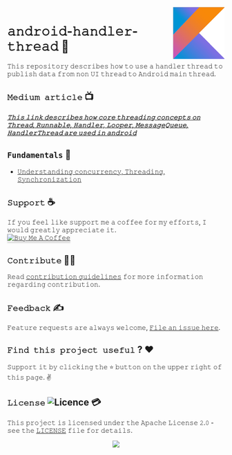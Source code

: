 <img src="https://github.com/devrath/devrath/blob/master/images/kotlin_logo.png" align="right" title="Kotlin Logo" width="120">

# 𝚊𝚗𝚍𝚛𝚘𝚒𝚍-𝚑𝚊𝚗𝚍𝚕𝚎𝚛-𝚝𝚑𝚛𝚎𝚊𝚍 🧞‍
𝚃𝚑𝚒𝚜 𝚛𝚎𝚙𝚘𝚜𝚒𝚝𝚘𝚛𝚢 𝚍𝚎𝚜𝚌𝚛𝚒𝚋𝚎𝚜 𝚑𝚘𝚠 𝚝𝚘 𝚞𝚜𝚎 𝚊 𝚑𝚊𝚗𝚍𝚕𝚎𝚛 𝚝𝚑𝚛𝚎𝚊𝚍 𝚝𝚘 𝚙𝚞𝚋𝚕𝚒𝚜𝚑 𝚍𝚊𝚝𝚊 𝚏𝚛𝚘𝚖 𝚗𝚘𝚗 𝚄𝙸 𝚝𝚑𝚛𝚎𝚊𝚍 𝚝𝚘 𝙰𝚗𝚍𝚛𝚘𝚒𝚍 𝚖𝚊𝚒𝚗 𝚝𝚑𝚛𝚎𝚊𝚍.

## **`𝙼𝚎𝚍𝚒𝚞𝚖 𝚊𝚛𝚝𝚒𝚌𝚕𝚎`** 📺
[_**𝚃𝚑𝚒𝚜 𝚕𝚒𝚗𝚔 𝚍𝚎𝚜𝚌𝚛𝚒𝚋𝚎𝚜 𝚑𝚘𝚠 𝚌𝚘𝚛𝚎 𝚝𝚑𝚛𝚎𝚊𝚍𝚒𝚗𝚐 𝚌𝚘𝚗𝚌𝚎𝚙𝚝𝚜 𝚘𝚗 𝚃𝚑𝚛𝚎𝚊𝚍, 𝚁𝚞𝚗𝚗𝚊𝚋𝚕𝚎, 𝙷𝚊𝚗𝚍𝚕𝚎𝚛, 𝙻𝚘𝚘𝚙𝚎𝚛, 𝙼𝚎𝚜𝚜𝚊𝚐𝚎𝚀𝚞𝚎𝚞𝚎, 𝙷𝚊𝚗𝚍𝚕𝚎𝚛𝚃𝚑𝚛𝚎𝚊𝚍 𝚊𝚛𝚎 𝚞𝚜𝚎𝚍 𝚒𝚗 𝚊𝚗𝚍𝚛𝚘𝚒𝚍**_](
https://medium.com/@devrath.dev595/decoding-android-core-threading-concepts-on-thread-runnable-handler-looper-messagequeue-21a2f7aa6e4a)

## **`Fundamentals`** 📼
* [𝚄𝚗𝚍𝚎𝚛𝚜𝚝𝚊𝚗𝚍𝚒𝚗𝚐 𝚌𝚘𝚗𝚌𝚞𝚛𝚛𝚎𝚗𝚌𝚢, 𝚃𝚑𝚛𝚎𝚊𝚍𝚒𝚗𝚐, 𝚂𝚢𝚗𝚌𝚑𝚛𝚘𝚗𝚒𝚣𝚊𝚝𝚒𝚘𝚗](https://github.com/devrath/android-handler-thread/wiki/Basic-threading-concepts)


## **`𝚂𝚞𝚙𝚙𝚘𝚛𝚝`** ☕
𝙸𝚏 𝚢𝚘𝚞 𝚏𝚎𝚎𝚕 𝚕𝚒𝚔𝚎 𝚜𝚞𝚙𝚙𝚘𝚛𝚝 𝚖𝚎 𝚊 𝚌𝚘𝚏𝚏𝚎𝚎 𝚏𝚘𝚛 𝚖𝚢 𝚎𝚏𝚏𝚘𝚛𝚝𝚜, 𝙸 𝚠𝚘𝚞𝚕𝚍 𝚐𝚛𝚎𝚊𝚝𝚕𝚢 𝚊𝚙𝚙𝚛𝚎𝚌𝚒𝚊𝚝𝚎 𝚒𝚝.</br>
<a href="https://www.buymeacoffee.com/devrath" target="_blank"><img src="https://www.buymeacoffee.com/assets/img/custom_images/yellow_img.png" alt="𝙱𝚞𝚢 𝙼𝚎 𝙰 𝙲𝚘𝚏𝚏𝚎𝚎" style="height: 41px !important;width: 174px !important;box-shadow: 0px 3px 2px 0px rgba(190, 190, 190, 0.5) !important;-webkit-box-shadow: 0px 3px 2px 0px rgba(190, 190, 190, 0.5) !important;" ></a>

## **`𝙲𝚘𝚗𝚝𝚛𝚒𝚋𝚞𝚝𝚎`** 🙋‍♂️
𝚁𝚎𝚊𝚍 [𝚌𝚘𝚗𝚝𝚛𝚒𝚋𝚞𝚝𝚒𝚘𝚗 𝚐𝚞𝚒𝚍𝚎𝚕𝚒𝚗𝚎𝚜](CONTRIBUTING.md) 𝚏𝚘𝚛 𝚖𝚘𝚛𝚎 𝚒𝚗𝚏𝚘𝚛𝚖𝚊𝚝𝚒𝚘𝚗 𝚛𝚎𝚐𝚊𝚛𝚍𝚒𝚗𝚐 𝚌𝚘𝚗𝚝𝚛𝚒𝚋𝚞𝚝𝚒𝚘𝚗.

## **`𝙵𝚎𝚎𝚍𝚋𝚊𝚌𝚔`** ✍️ 
𝙵𝚎𝚊𝚝𝚞𝚛𝚎 𝚛𝚎𝚚𝚞𝚎𝚜𝚝𝚜 𝚊𝚛𝚎 𝚊𝚕𝚠𝚊𝚢𝚜 𝚠𝚎𝚕𝚌𝚘𝚖𝚎, [𝙵𝚒𝚕𝚎 𝚊𝚗 𝚒𝚜𝚜𝚞𝚎 𝚑𝚎𝚛𝚎](https://github.com/devrath/android-handler-thread/issues/new).

## **`𝙵𝚒𝚗𝚍 𝚝𝚑𝚒𝚜 𝚙𝚛𝚘𝚓𝚎𝚌𝚝 𝚞𝚜𝚎𝚏𝚞𝚕`** ? ❤️
𝚂𝚞𝚙𝚙𝚘𝚛𝚝 𝚒𝚝 𝚋𝚢 𝚌𝚕𝚒𝚌𝚔𝚒𝚗𝚐 𝚝𝚑𝚎 ⭐ 𝚋𝚞𝚝𝚝𝚘𝚗 𝚘𝚗 𝚝𝚑𝚎 𝚞𝚙𝚙𝚎𝚛 𝚛𝚒𝚐𝚑𝚝 𝚘𝚏 𝚝𝚑𝚒𝚜 𝚙𝚊𝚐𝚎. ✌️

## **`𝙻𝚒𝚌𝚎𝚗𝚜𝚎`** ![Licence](https://img.shields.io/github/license/google/docsy) :credit_card:
𝚃𝚑𝚒𝚜 𝚙𝚛𝚘𝚓𝚎𝚌𝚝 𝚒𝚜 𝚕𝚒𝚌𝚎𝚗𝚜𝚎𝚍 𝚞𝚗𝚍𝚎𝚛 𝚝𝚑𝚎 𝙰𝚙𝚊𝚌𝚑𝚎 𝙻𝚒𝚌𝚎𝚗𝚜𝚎 𝟸.𝟶 - 𝚜𝚎𝚎 𝚝𝚑𝚎 [𝙻𝙸𝙲𝙴𝙽𝚂𝙴](https://github.com/devrath/android-handler-thread/blob/main/LICENSE) 𝚏𝚒𝚕𝚎 𝚏𝚘𝚛 𝚍𝚎𝚝𝚊𝚒𝚕𝚜.


<p align="center">
<a><img src="https://forthebadge.com/images/badges/built-for-android.svg"></a>
</p>
